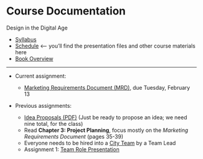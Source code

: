 # Course Documentation
Design in the Digital Age

- [Syllabus](syllabus.md)
- [Schedule](schedule.md) <-- you’ll find the presentation files and other course materials here
- [Book Overview](book-overview.md)

<hr>

- Current assignment:
  - [Marketing Requirements Document (MRD)](project01-mrd/instructions.md), due Tuesday, February 13

- Previous assignments:
  - [Idea Proposals (PDF)](lecture04-idea-generation/criteria-design-project-ideas.pdf) (Just be ready to propose an idea; we need nine total, for the class)
  - Read **Chapter 3: Project Planning**, focus mostly on the *Marketing Requirements Document* (pages 35-39) 
  - Everyone needs to be hired into a [City Team](https://goo.gl/41Pebw) by a Team Lead
  - Assignment 1: [Team Role Presentation](assignment01-team-role-presentation/instructions.md)

